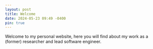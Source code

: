```yaml
---
layout: post
title: Welcome
date: 2024-05-23 09:49 -0400
pin: true
---
```


Welcome to my personal website, here you will find about my work as a (former)
researcher and lead software engineer.
